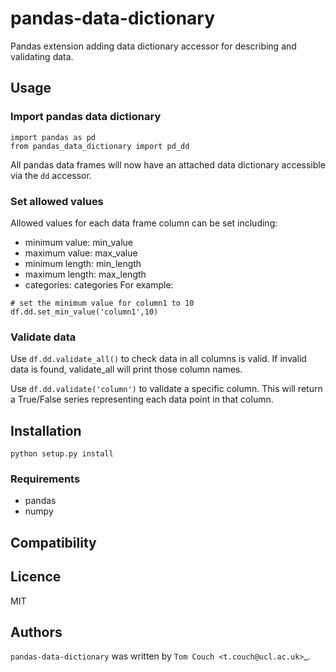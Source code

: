 # pandas-data-dictionary

Pandas extension adding data dictionary accessor for describing and validating data.

## Usage
### Import pandas data dictionary
```
import pandas as pd
from pandas_data_dictionary import pd_dd
```
All pandas data frames will now have an attached data dictionary accessible via the `dd` accessor.
### Set allowed values
Allowed values for each data frame column can be set including:
* minimum value: min_value
* maximum value: max_value
* minimum length: min_length
* maximum length: max_length
* categories: categories
For example:
```
# set the minimum value for column1 to 10
df.dd.set_min_value('column1',10)
```
### Validate data
Use `df.dd.validate_all()` to check data in all columns is valid.
If invalid data is found, validate_all will print those column names.

Use `df.dd.validate('column')` to validate a specific column.
This will return a True/False series representing each data point in that column.


## Installation
`python setup.py install`
### Requirements
* pandas
* numpy

## Compatibility

## Licence
MIT
## Authors

`pandas-data-dictionary` was written by `Tom Couch <t.couch@ucl.ac.uk>`_.

